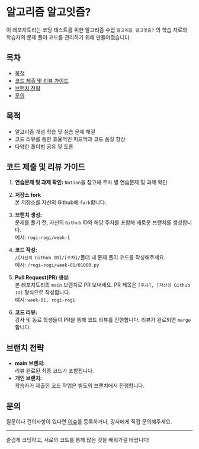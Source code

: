 # 알고리즘 알고잇즘?
이 레포지토리는 코딩 테스트를 위한 알고리즘 수업 `알고리즘 알고잇즘?` 의 학습 자료와 학습자의 문제 풀이 코드를 관리하기 위해 만들어졌습니다.

## 목차
- [목적](#목적)
- [코드 제출 및 리뷰 가이드](#코드-제출-및-리뷰-가이드)
- [브랜치 전략](#브랜치-전략)
- [문의](#문의)

## 목적
- 알고리즘 개념 학습 및 실습 문제 해결
- 코드 리뷰를 통한 효율적인 피드백과 코드 품질 향상
- 다양한 풀이법 공유 및 토론

## 코드 제출 및 리뷰 가이드
1. **연습문제 및 과제 확인:**
   `Notion`을 참고해 주차 별 연습문제 및 과제 확인
2. **저장소 fork**  
   본 저장소를 자신의 Github에 `fork`합니다.

3. **브랜치 생성:**  
   문제를 풀기 전, 자신의 `Github` ID와 해당 주차를 포함해 새로운 브랜치를 생성합니다.  
   예시: `rogi-rogi/week-1`

4. **코드 작성:**  
   `/[자신의 Github ID]/[주차]/`폴더 내 문제 풀이 코드를 작성해주세요.  
   예시: `/rogi-rogi/week-01/01000.py`

5. **Pull Request(PR) 생성:**  
   본 레포지토리의 `main` 브랜치로 PR 보내세요. PR 제목은 `[주차], [자신의 Github ID]` 형식으로 작성합니다.  
   예시: `week-01, rogi-rogi`

6. **코드 리뷰:**  
   강사 및 동료 학생들이 PR을 통해 코드 리뷰를 진행합니다. 리뷰가 완료되면 `merge`합니다.

## 브랜치 전략
- **main 브랜치:**  
  리뷰 완료된 최종 코드가 포함됩니다.
- **개인 브랜치:**  
  학습자가 제출한 코드 작업은 별도의 브랜치에서 진행합니다.

## 문의
질문이나 건의사항이 있다면 [이슈](https://github.com/rogi-rogi/algorithm-class/issues)를 등록하거나, 강사에게 직접 문의해주세요.

---

즐겁게 코딩하고, 서로의 코드를 통해 많은 것을 배워가길 바랍니다!